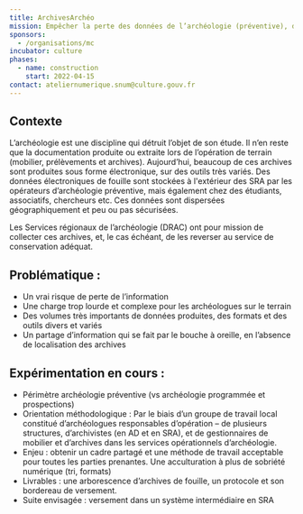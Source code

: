 ```yaml
---
title: ArchivesArchéo
mission: Empêcher la perte des données de l’archéologie (préventive), de plus en plus numérique. Rationnaliser la collecte de ces archives pour faciliter le travail des archéologues sur le terrain, puis des gestionnaires de documentation et des archivistes.
sponsors:
  - /organisations/mc
incubator: culture
phases:
  - name: construction
    start: 2022-04-15
contact: ateliernumerique.snum@culture.gouv.fr
---
```


## Contexte  

L’archéologie est une discipline qui détruit l’objet de son étude.
Il n’en reste que la documentation produite ou extraite lors de l’opération de terrain (mobilier, prélèvements et archives).
Aujourd’hui, beaucoup de ces archives sont produites sous forme électronique, sur des outils très variés.
Des données électroniques de fouille sont stockées à l'extérieur des SRA par les opérateurs d’archéologie préventive, mais également chez des étudiants, associatifs, chercheurs etc. 
Ces données sont dispersées géographiquement et peu ou pas sécurisées.

Les Services régionaux de l’archéologie (DRAC) ont pour mission de collecter ces archives, et, le cas échéant, de les reverser au service de conservation adéquat.

## Problématique :

- Un vrai risque de perte de l’information
- Une charge trop lourde et complexe pour les archéologues sur le terrain
- Des volumes très importants de données produites, des formats et des outils divers et variés
- Un partage d’information qui se fait par le bouche à oreille, en l’absence de localisation des archives

## Expérimentation en cours :

- Périmètre archéologie préventive (vs archéologie programmée et prospections)
- Orientation méthodologique :
Par le biais d’un groupe de travail local constitué d’archéologues responsables d’opération – de plusieurs structures, d’archivistes (en AD et en SRA), et de gestionnaires de mobilier et d’archives dans les services opérationnels d’archéologie.
- Enjeu : obtenir un cadre partagé et une méthode de travail acceptable pour toutes les parties prenantes. Une acculturation à plus de sobriété numérique (tri, formats)
- Livrables : une arborescence d’archives de fouille, un protocole et son bordereau de versement.
- Suite envisagée : versement dans un système intermédiaire en SRA 


